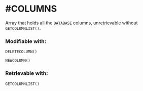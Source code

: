 # #COLUMNS
Array that holds all the [`DATABASE`](https://github.com/NeedleChat/NeedleDB/blob/docs/docs/DATABASE.md) columns, unretrievable without `GETCOLUMNLIST()`.

### Modifiable with:
`DELETECOLUMN()`

`NEWCOLUMN()`

### Retrievable with:
`GETCOLUMNLIST()`
